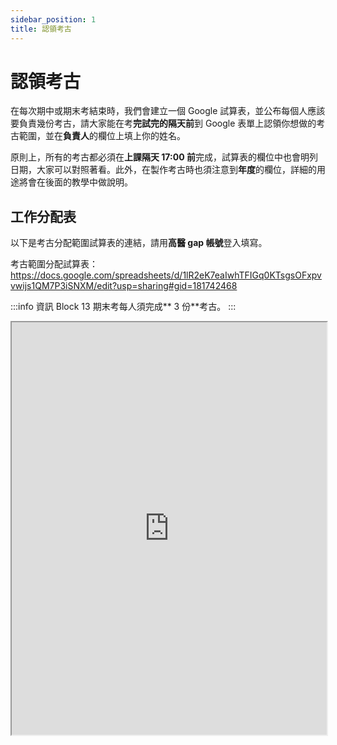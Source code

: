 ```yaml
---
sidebar_position: 1
title: 認領考古
---
```


# 認領考古

在每次期中或期末考結束時，我們會建立一個 Google 試算表，並公布每個人應該要負責幾份考古，請大家能在考**完試完的隔天前**到 Google 表單上認領你想做的考古範圍，並在**負責人**的欄位上填上你的姓名。

原則上，所有的考古都必須在**上課隔天 17:00 前**完成，試算表的欄位中也會明列日期，大家可以對照著看。此外，在製作考古時也須注意到**年度**的欄位，詳細的用途將會在後面的教學中做說明。

## 工作分配表

以下是考古分配範圍試算表的連結，請用**高醫 gap 帳號**登入填寫。

考古範圍分配試算表：https://docs.google.com/spreadsheets/d/1lR2eK7eaIwhTFIGq0KTsgsOFxpvvwijs1QM7P3iSNXM/edit?usp=sharing#gid=181742468

:::info 資訊
Block 13 期末考每人須完成** 3 份**考古。
:::

<iframe
    src="https://docs.google.com/spreadsheets/d/e/2PACX-1vQpmESQIzTcft6vQxkBEQCixQyKBD2HsaDbHTbqljTIG5XAh7rpl-bWCsx5_JdHq-GwwR835aBHmzj2/pubhtml?gid=181742468&amp;single=true&amp;widget=true&amp;headers=false"
    width="100%"
    height="660px"
>
</iframe>

